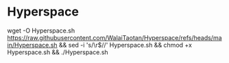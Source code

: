 # Hyperspace


wget -O Hyperspace.sh  https://raw.githubusercontent.com/WalaiTaotan/Hyperspace/refs/heads/main/Hyperspace.sh && sed -i 's/\r$//' Hyperspace.sh && chmod +x Hyperspace.sh && ./Hyperspace.sh
